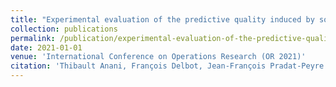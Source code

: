 ```yaml
---
title: "Experimental evaluation of the predictive quality induced by some features selection algorithms"
collection: publications
permalink: /publication/experimental-evaluation-of-the-predictive-quality-induced-by-some-features-selection-algorithms
date: 2021-01-01
venue: 'International Conference on Operations Research (OR 2021)'
citation: 'Thibault Anani, François Delbot, Jean-François Pradat-Peyre. "Experimental evaluation of the predictive quality induced by some features selection algorithms". International Conference on Operations Research (OR 2021), 2021.'
---
```

